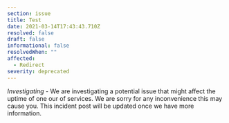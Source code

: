 ```yaml
---
section: issue
title: Test
date: 2021-03-14T17:43:43.710Z
resolved: false
draft: false
informational: false
resolvedWhen: ""
affected:
  - Redirect
severity: deprecated
---
```

*Investigating* - We are investigating a potential issue that might affect the uptime of one our of services. We are sorry for any inconvenience this may cause you. This incident post will be updated once we have more information.